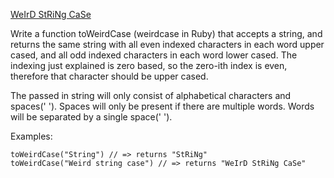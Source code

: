 [WeIrD StRiNg CaSe](https://www.codewars.com/kata/52b757663a95b11b3d00062d)

Write a function toWeirdCase (weirdcase in Ruby) that accepts a string, and returns the same string with all even indexed characters in each word upper cased, and all odd indexed characters in each word lower cased. The indexing just explained is zero based, so the zero-ith index is even, therefore that character should be upper cased.

The passed in string will only consist of alphabetical characters and spaces(' '). Spaces will only be present if there are multiple words. Words will be separated by a single space(' ').

Examples:
```
toWeirdCase("String") // => returns "StRiNg"
toWeirdCase("Weird string case") // => returns "WeIrD StRiNg CaSe"
```
